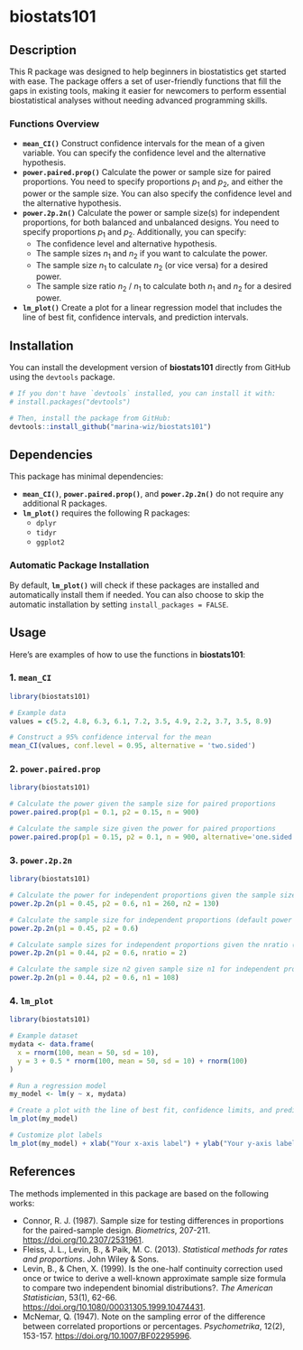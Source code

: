 # biostats101

## Description

This R package was designed to help beginners in biostatistics get started with ease. The package offers a set of user-friendly functions that fill the gaps in existing tools, making it easier for newcomers to perform essential biostatistical analyses without needing advanced programming skills. 

### Functions Overview

- **`mean_CI()`** Construct confidence intervals for the mean of a given variable. You can specify the confidence level and the alternative hypothesis.
- **`power.paired.prop()`** Calculate the power or sample size for paired proportions. You need to specify proportions $p_1$ and $p_2$, and either the power or the sample size. You can also specify the confidence level and the alternative hypothesis.
- **`power.2p.2n()`** Calculate the power or sample size(s) for independent proportions, for both balanced and unbalanced designs. You need to specify proportions $p_1$ and $p_2$. Additionally, you can specify:
	- The confidence level and alternative hypothesis.
	- The sample sizes $n_1$ and $n_2$ if you want to calculate the power. 
	- The sample size $n_1$ to calculate $n_2$ (or vice versa) for a desired power. 
	- The sample size ratio $n_2$ / $n_1$ to calculate both $n_1$ and $n_2$ for a desired power.
- **`lm_plot()`** Create a plot for a linear regression model that includes the line of best fit, confidence intervals, and prediction intervals. 

## Installation

You can install the development version of **biostats101** directly from GitHub using the `devtools` package. 
```r
# If you don't have `devtools` installed, you can install it with:
# install.packages("devtools")

# Then, install the package from GitHub:
devtools::install_github("marina-wiz/biostats101")
```

## Dependencies

This package has minimal dependencies:

- **`mean_CI()`**, **`power.paired.prop()`**, and **`power.2p.2n()`** do not require any additional R packages.
- **`lm_plot()`** requires the following R packages:
  - `dplyr`
  - `tidyr`
  - `ggplot2`

### Automatic Package Installation

By default, **`lm_plot()`** will check if these packages are installed and automatically install them if needed. You can also choose to skip the automatic installation by setting `install_packages = FALSE`.


## Usage

Here’s are examples of how to use the functions in **biostats101**:

### 1. `mean_CI`

```r
library(biostats101)

# Example data
values = c(5.2, 4.8, 6.3, 6.1, 7.2, 3.5, 4.9, 2.2, 3.7, 3.5, 8.9)

# Construct a 95% confidence interval for the mean
mean_CI(values, conf.level = 0.95, alternative = 'two.sided')
```

### 2. `power.paired.prop`
```r
library(biostats101)

# Calculate the power given the sample size for paired proportions
power.paired.prop(p1 = 0.1, p2 = 0.15, n = 900)

# Calculate the sample size given the power for paired proportions
power.paired.prop(p1 = 0.15, p2 = 0.1, n = 900, alternative='one.sided')
```

### 3. `power.2p.2n`
```r
library(biostats101)

# Calculate the power for independent proportions given the sample sizes
power.2p.2n(p1 = 0.45, p2 = 0.6, n1 = 260, n2 = 130)

# Calculate the sample size for independent proportions (default power = 0.8)
power.2p.2n(p1 = 0.45, p2 = 0.6)

# Calculate sample sizes for independent proportions given the nratio (n2/n1)
power.2p.2n(p1 = 0.44, p2 = 0.6, nratio = 2)

# Calculate the sample size n2 given sample size n1 for independent proportions 
power.2p.2n(p1 = 0.44, p2 = 0.6, n1 = 108)
```

### 4. `lm_plot`
```r
library(biostats101)

# Example dataset
mydata <- data.frame(
  x = rnorm(100, mean = 50, sd = 10),  
  y = 3 + 0.5 * rnorm(100, mean = 50, sd = 10) + rnorm(100) 
)

# Run a regression model
my_model <- lm(y ~ x, mydata)

# Create a plot with the line of best fit, confidence limits, and prediction limits
lm_plot(my_model) 

# Customize plot labels
lm_plot(my_model) + xlab("Your x-axis label") + ylab("Your y-axis label")
```

## References

The methods implemented in this package are based on the following works:
- Connor, R. J. (1987). Sample size for testing differences in proportions for the paired-sample design. *Biometrics*, 207-211. https://doi.org/10.2307/2531961.
- Fleiss, J. L., Levin, B., & Paik, M. C. (2013). *Statistical methods for rates and proportions*. John Wiley & Sons.
- Levin, B., & Chen, X. (1999). Is the one-half continuity correction used once or twice to derive a well-known approximate sample size formula to compare two independent binomial distributions?. *The American Statistician*, 53(1), 62-66. https://doi.org/10.1080/00031305.1999.10474431.
- McNemar, Q. (1947). Note on the sampling error of the difference between correlated proportions or percentages. *Psychometrika*, 12(2), 153-157. https://doi.org/10.1007/BF02295996.
